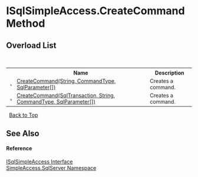 # ISqlSimpleAccess.CreateCommand Method 
 


## Overload List
&nbsp;<table><tr><th></th><th>Name</th><th>Description</th></tr><tr><td>![Public method](media/pubmethod.gif "Public method")</td><td><a href="1369aced-423d-202b-dd3e-b5b482acb96e">CreateCommand(String, CommandType, SqlParameter[])</a></td><td>
Creates a command.</td></tr><tr><td>![Public method](media/pubmethod.gif "Public method")</td><td><a href="bb2c37c8-0277-a9dc-0a02-069710c8789f">CreateCommand(SqlTransaction, String, CommandType, SqlParameter[])</a></td><td>
Creates a command.</td></tr></table>&nbsp;
<a href="#isqlsimpleaccess.createcommand-method">Back to Top</a>

## See Also


#### Reference
<a href="809ed696-f903-b013-e8cb-92778c76d386">ISqlSimpleAccess Interface</a><br /><a href="0aec4ece-a28c-8a60-ec49-ed778f89c036">SimpleAccess.SqlServer Namespace</a><br />